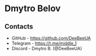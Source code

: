 # Dmytro Belov
## Contacts
* GitHub - https://github.com/DeeBeeUA
* Telegram - https://t.me/middle_1
* Discord - Dmytro B. (@DeeBeeUA)